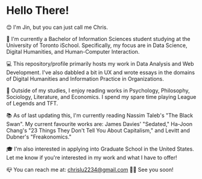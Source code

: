 # Hello There!

😊 I'm Jin, but you can just call me Chris.

🏫 I'm currently a Bachelor of Information Sciences student studying at the University of Toronto iSchool. Specifically, my focus are in Data Science, Digital Humanities, and Human-Computer Interaction.

💻 This repository/profile primarily hosts my work in Data Analysis and Web Development. I've also dabbled a bit in UX and wrote essays in the domains of Digital Humanities and Information Practice in Organizations.

📙 Outside of my studies, I enjoy reading works in Psychology, Philosophy, Sociology, Literature, and Economics. I spend my spare time playing League of Legends and TFT.

📚 As of last updating this, I'm currently reading Nassim Taleb's "The Black Swan". My current favourite works are: James Davies' "Sedated," Ha-Joon Chang's "23 Things They Don't Tell You About Capitalism," and Levitt and Dubner's "Freakonomics."

🎓 I'm also interested in applying into Graduate School in the United States. Let me know if you're interested in my work and what I have to offer!

📪 You can reach me at: chrislu2234@gmail.com
🙋‍♂️ See you soon!
